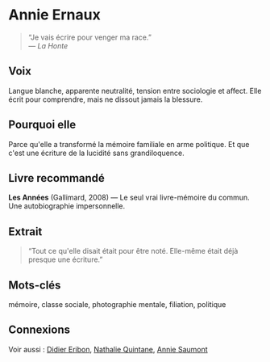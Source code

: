 # Annie Ernaux

> “Je vais écrire pour venger ma race.”  
> — *La Honte*

## Voix
Langue blanche, apparente neutralité, tension entre sociologie et affect. Elle écrit pour comprendre, mais ne dissout jamais la blessure.

## Pourquoi elle
Parce qu'elle a transformé la mémoire familiale en arme politique. Et que c'est une écriture de la lucidité sans grandiloquence.

## Livre recommandé
**Les Années** (Gallimard, 2008) — Le seul vrai livre-mémoire du commun. Une autobiographie impersonnelle.

## Extrait

> “Tout ce qu'elle disait était pour être noté. Elle-même était déjà presque une écriture.”

## Mots-clés
mémoire, classe sociale, photographie mentale, filiation, politique

## Connexions
Voir aussi : [Didier Eribon](../France/Didier-Eribon.md), [Nathalie Quintane](../France/Nathalie-Quintane), [Annie Saumont](../France/Annie-Saumont.md)
